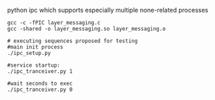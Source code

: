python ipc which supports especially multiple none-related processes
```
gcc -c -fPIC layer_messaging.c
gcc -shared -o layer_messaging.so layer_messaging.o

# executing sequences proposed for testing
#main init process
./ipc_setup.py

#service startup:
./ipc_tranceiver.py 1

#wait seconds to exec
./ipc_tranceiver.py 0
```